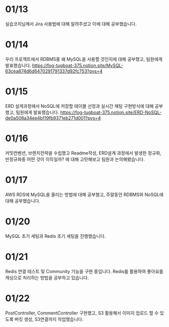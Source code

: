 # 01/13
실습코치님께서 Jira 사용법에 대해 알려주셨고 이에 대해 공부했습니다.

# 01/14
우리 프로젝트에서 RDBMS중 왜 MySQL을 사용할 것인지에 대해 공부했고, 팀원에게 발표했습니다.
https://fog-tugboat-375.notion.site/MySQL-63cea874d6d6470291791337d92fc753?pvs=4

# 01/15
ERD 설계과정에서 NoSQL에 저장할 테이블 선정과 실시간 채팅 구현방식에 대해 공부했고, 팀원에게 발표했습니다.
https://fog-tugboat-375.notion.site/ERD-NoSQL-de0a508a34ee4b119fb9371eb271d001?pvs=4

# 01/16
커밋컨벤션, 브랜치전략을 수립했고 Readme작성, ERD설계 과정에서 발생한 정규화, 반정규화중 어떤 것이 이득일까? 에 대해 고민해보고 팀원과 논의해봤습니다.

# 01/17
AWS RDS에 MySQL을 올리는 방법에 대해 공부했고, 주말동안 RDBMS와 NoSQL에 대해 공부했습니다.

# 01/20
MySQL 초기 세팅과 Redis 초기 세팅을 진행했습니다.

# 01/21
Redis 연결 테스트 및 Community 기능을 구현 중입니다. Redis를 활용하여 좋아요를 캐싱으로 처리하는 방법을 공부하고 있습니다.

# 01/22
PostController, CommentController 구현했고, S3 활용해서 이미지 업로드 할 수 있도록 버킷 생성, S3연결까지 작업했습니다.
